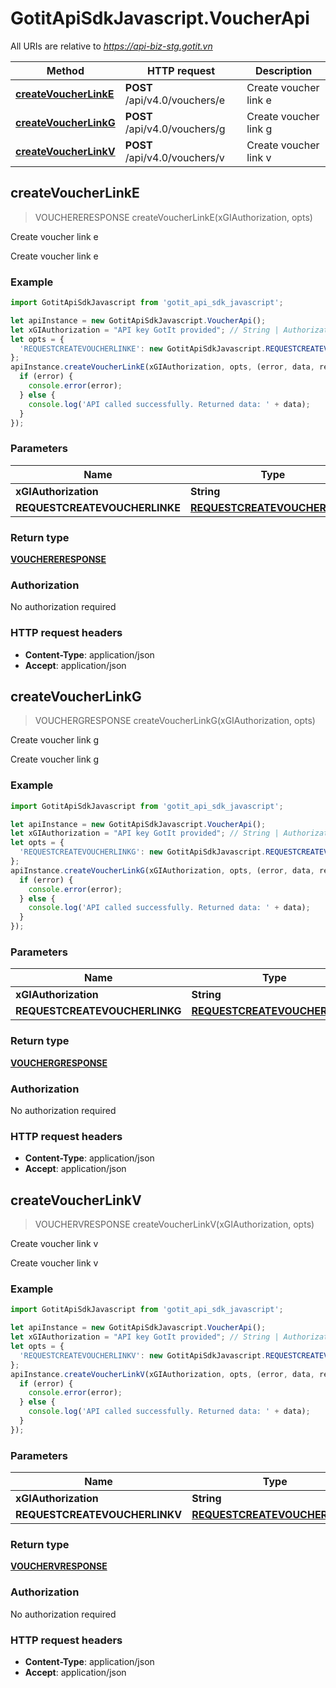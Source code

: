 # GotitApiSdkJavascript.VoucherApi

All URIs are relative to *https://api-biz-stg.gotit.vn*

Method | HTTP request | Description
------------- | ------------- | -------------
[**createVoucherLinkE**](VoucherApi.md#createVoucherLinkE) | **POST** /api/v4.0/vouchers/e | Create voucher link e
[**createVoucherLinkG**](VoucherApi.md#createVoucherLinkG) | **POST** /api/v4.0/vouchers/g | Create voucher link g
[**createVoucherLinkV**](VoucherApi.md#createVoucherLinkV) | **POST** /api/v4.0/vouchers/v | Create voucher link v



## createVoucherLinkE

> VOUCHERERESPONSE createVoucherLinkE(xGIAuthorization, opts)

Create voucher link e

Create voucher link e

### Example

```javascript
import GotitApiSdkJavascript from 'gotit_api_sdk_javascript';

let apiInstance = new GotitApiSdkJavascript.VoucherApi();
let xGIAuthorization = "API key GotIt provided"; // String | Authorization
let opts = {
  'REQUESTCREATEVOUCHERLINKE': new GotitApiSdkJavascript.REQUESTCREATEVOUCHERLINKE() // REQUESTCREATEVOUCHERLINKE | 
};
apiInstance.createVoucherLinkE(xGIAuthorization, opts, (error, data, response) => {
  if (error) {
    console.error(error);
  } else {
    console.log('API called successfully. Returned data: ' + data);
  }
});
```

### Parameters


Name | Type | Description  | Notes
------------- | ------------- | ------------- | -------------
 **xGIAuthorization** | **String**| Authorization | 
 **REQUESTCREATEVOUCHERLINKE** | [**REQUESTCREATEVOUCHERLINKE**](REQUESTCREATEVOUCHERLINKE.md)|  | [optional] 

### Return type

[**VOUCHERERESPONSE**](VOUCHERERESPONSE.md)

### Authorization

No authorization required

### HTTP request headers

- **Content-Type**: application/json
- **Accept**: application/json


## createVoucherLinkG

> VOUCHERGRESPONSE createVoucherLinkG(xGIAuthorization, opts)

Create voucher link g

Create voucher link g

### Example

```javascript
import GotitApiSdkJavascript from 'gotit_api_sdk_javascript';

let apiInstance = new GotitApiSdkJavascript.VoucherApi();
let xGIAuthorization = "API key GotIt provided"; // String | Authorization
let opts = {
  'REQUESTCREATEVOUCHERLINKG': new GotitApiSdkJavascript.REQUESTCREATEVOUCHERLINKG() // REQUESTCREATEVOUCHERLINKG | 
};
apiInstance.createVoucherLinkG(xGIAuthorization, opts, (error, data, response) => {
  if (error) {
    console.error(error);
  } else {
    console.log('API called successfully. Returned data: ' + data);
  }
});
```

### Parameters


Name | Type | Description  | Notes
------------- | ------------- | ------------- | -------------
 **xGIAuthorization** | **String**| Authorization | 
 **REQUESTCREATEVOUCHERLINKG** | [**REQUESTCREATEVOUCHERLINKG**](REQUESTCREATEVOUCHERLINKG.md)|  | [optional] 

### Return type

[**VOUCHERGRESPONSE**](VOUCHERGRESPONSE.md)

### Authorization

No authorization required

### HTTP request headers

- **Content-Type**: application/json
- **Accept**: application/json


## createVoucherLinkV

> VOUCHERVRESPONSE createVoucherLinkV(xGIAuthorization, opts)

Create voucher link v

Create voucher link v

### Example

```javascript
import GotitApiSdkJavascript from 'gotit_api_sdk_javascript';

let apiInstance = new GotitApiSdkJavascript.VoucherApi();
let xGIAuthorization = "API key GotIt provided"; // String | Authorization
let opts = {
  'REQUESTCREATEVOUCHERLINKV': new GotitApiSdkJavascript.REQUESTCREATEVOUCHERLINKV() // REQUESTCREATEVOUCHERLINKV | 
};
apiInstance.createVoucherLinkV(xGIAuthorization, opts, (error, data, response) => {
  if (error) {
    console.error(error);
  } else {
    console.log('API called successfully. Returned data: ' + data);
  }
});
```

### Parameters


Name | Type | Description  | Notes
------------- | ------------- | ------------- | -------------
 **xGIAuthorization** | **String**| Authorization | 
 **REQUESTCREATEVOUCHERLINKV** | [**REQUESTCREATEVOUCHERLINKV**](REQUESTCREATEVOUCHERLINKV.md)|  | [optional] 

### Return type

[**VOUCHERVRESPONSE**](VOUCHERVRESPONSE.md)

### Authorization

No authorization required

### HTTP request headers

- **Content-Type**: application/json
- **Accept**: application/json

